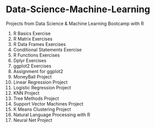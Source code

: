 # Data-Science-Machine-Learning
Projects from Data Science & Machine Learning Bootcamp with R
1) R Basics Exercise
2) R Matrix Exercises
3) R Data Frames Exercises
4) Conditional Statements Exercise
5) R Functions Exercises
6) Dplyr Exercises
7) ggplot2 Exercises
8) Assignment for ggplot2
9) MoneyBall Project
10) Linear Regression Project
11) Logistic Regression Project
12) KNN Project
13) Tree Methods Project
14) Support Vector Machines Project
15) K Means Clustering Project
16) Natural Language Processing with R
17) Neural Net Project
